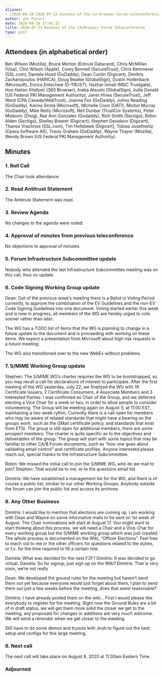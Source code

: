 ```yaml
---
aliases:
- /2020-08-10-2020-07-23-minutes-of-the-ca-browser-forum-teleconference/
author: Jos Purvis
date: 2020-08-10 17:01:32
title: 2020-07-23 Minutes of the CA/Browser Forum Teleconference
type: post
---
```


## Attendees (in alphabetical order) 

Ben Wilson (Mozilla), Bruce Morton (Entrust Datacard), Chris McMillan (Visa), Clint Wilson (Apple), Corey Bonnell (SecureTrust), Chris Kemmerer (SSL.com), Daniela Hood (GoDaddy), Dean Coclin (Digicert), Dimitris Zacharopoulos (HARICA), Doug Beattie (GlobalSign), Dustin Hollenback (Microsoft), Enrico Entschew (D-TRUST), Hazhar Ismail (MSC Trustgate), Huo Haitao (Halton) (360 Browser), Inaba Atsushi (GlobalSign), India Donald (US Federal PKI Management Authority), Janet Hines (SecureTrust), Jeff Ward (CPA Canada/WebTrust), Joanna Fox (GoDaddy), Johny Reading (GoDaddy), Karina Sirota (Microsoft), Michelle Coon (OATI), Michol Murray (GoDaddy), Mike Reilly (Microsoft), Neil Dunbar (TrustCor Systems), Peter Miskovic (Disig), Rae Ann Gonzales (Godaddy), Rich Smith (Sectigo), Robin Alden (Sectigo), Shelley Brewer (Digicert), Stephen Davidson (Digicert), Thanos Vrachnos (SSL.com), Tim Hollebeek (Digicert), Tobias Josefowitz (Opera Software AS), Travis Graham (GoDaddy), Wayne Thayer (Mozilla), Wendy Brown (US Federal PKI Management Authority).

## Minutes 

### 1. Roll Call 

The Chair took attendance.

### 2. Read Antitrust Statement 

The Antitrust Statement was read.

### 3. Review Agenda 

No changes to the agenda were noted.

### 4. Approval of minutes from previous teleconference 

No objections to approval of minutes.

### 5. Forum Infrastructure Subcommittee update 

Nobody who attended the last Infrastructure Subcommittee meeting was on this call, thus no update.

### 6. Code Signing Working Group update 

Dean: Out of the previous week’s meeting there is a Ballot in Voting Period currently, to approve the combination of the EV Guidelines and the non-EV Code Signing Guidelines into one document. Voting started earlier this week and is now in progress, all members of the WG are hereby urged to vote sooner rather than later.

The WG has a TODO list of items that the WG is planning to change in a future update to the document and is proceeding with working on these items. We expect a presentation from Microsoft about high risk requests in a future meeting.

The WG also transitioned over to the new WebEx without problems.

### 7. S/MIME Working Group update 

Stephen: The S/MIME WG’s charter requires the WG to be bootstrapped, so you may recall a call for declarations of interest to participate. After the first meeting of the WG yesterday, July 22, we finalized the WG with 19 Certificate Issuers, 2 Certificate Consumers, 4 Associate Members and 3 Interested Parties. I was confirmed as Chair of the Group, and we deferred electing a Vice Chair for a week or two, in order to allow people to consider volunteering. The Group will be meeting again on August 5, at 11:00 EST, maintaining a two week rythm. Currently there is a call open for members who may be aware of related standards that might have a bearing on the groups work, such as the GMail certificate policy, and standards that exist from ETSI. The group is still open for additional members, there are some prospect members. The charter is quite specific as to the objectives and deliverables of the group. The group will start with some topics that may be familiar to other CA/B Forum documents, such as “how one goes about validating email control” and certificate profiles. Anyone interested please reach out, special thanks to the Infrastructure Subcommittee.

Robin: We missed the initial call to join the S/MIME WG, who do we mail to join?
Stephen: That would be to me, or to the questions email list.

Dimitris: We have established a management list for the WG, and there is of course a public list, similiar to our other Working Groups. Anybody outside the forum can join the public list and access its archives.

### 8. Any Other Business 

Dimitris: I would like to mention that elections are coming up, I am working with Dean and Wayne on some informative mails to be sent on 1st week of August. The Chair nominations will start at August 17. You might want to start thinking about this process, we will need a Chair and a Vice-Char for every working group but the S/MIME working group which was just created. The whole process is documented on the Wiki, “Officer Elections”. Feel free to reach out to me or the other officers for questions related to the duties, or f.x. for the time required to fill a certain role.

Daniela: What was decided for the next F2F?
Dimitris: It was decided to go virtual.
Daniela: So for signup, just sign up on the Wiki?
Dimitris: That is very soon, we’re not really

Dean: We developed the ground rules for the meeting but haven’t send them out yet because everyone would just forget about them, I plan to send them out just a few weeks before the meeting, does that seem reasonable?

Dimitris: I have already posted them on the wiki… First I would please like everybody to register for the meeting. Right now the Ground Rules are a bit of in draft status, we will get them more solid the closer we get to the meeting, any proposals for changes or additions are very much welcome. We will send a reminder when we get closer to the meeting.

Still have to do some demos and tryouts with Josh to figure out the best setup and configs for this large meeting.

### 9. Next call 

The next call will take place on August 6, 2020 at 11:30am Eastern Time.

### Adjourned